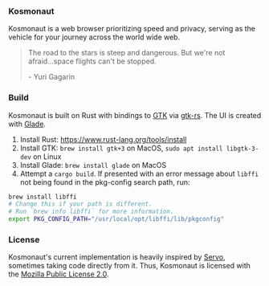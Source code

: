 ### Kosmonaut

Kosmonaut is a web browser prioritizing speed and privacy, serving as the vehicle for your journey across the world wide web.

> The road to the stars is steep and dangerous.  But we're not afraid...space flights can't be stopped.
> 
> \- Yuri Gagarin

### Build

Kosmonaut is built on Rust with bindings to [GTK](https://www.gtk.org/) via [gtk-rs](https://gtk-rs.org/).  The UI is created with [Glade](https://glade.gnome.org/).

1. Install Rust: https://www.rust-lang.org/tools/install
2. Install GTK: `brew install gtk+3` on MacOS, `sudo apt install libgtk-3-dev` on Linux
3. Install Glade: `brew install glade` on MacOS
3. Attempt a `cargo build`.  If presented with an error message about `libffi` not being found in the pkg-config search path, run:
 
 ```bash
brew install libffi 
# Change this if your path is different.  
# Run `brew info libffi` for more information.
export PKG_CONFIG_PATH="/usr/local/opt/libffi/lib/pkgconfig"
 ```

### License

Kosmonaut's current implementation is heavily inspired by [Servo](https://github.com/servo/servo), sometimes taking code directly from it.  Thus, Kosmonaut is licensed with the [Mozilla Public License 2.0](https://www.mozilla.org/en-US/MPL/2.0/).
